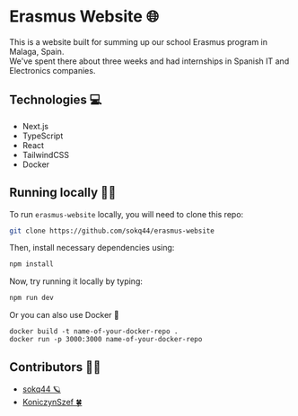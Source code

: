 # Erasmus Website 🌐

This is a website built for summing up our school Erasmus program in Malaga, Spain. <br />
We've spent there about three weeks and had internships in Spanish IT and Electronics companies.

## Technologies 💻

- Next.js
- TypeScript
- React
- TailwindCSS
- Docker

## Running locally 👷‍♀️

To run `erasmus-website` locally, you will need to clone this repo:

```bash
git clone https://github.com/sokq44/erasmus-website
```

Then, install necessary dependencies using:

```bash
npm install
```

Now, try running it locally by typing:

```bash
npm run dev
```

Or you can also use Docker 🐳

```
docker build -t name-of-your-docker-repo .
docker run -p 3000:3000 name-of-your-docker-repo
```

## Contributors 👨‍🔧

- [sokq44 🪐](https://github.com/sokq44)
- [KoniczynSzef 🍀](https://github.com/KoniczynSzef)
